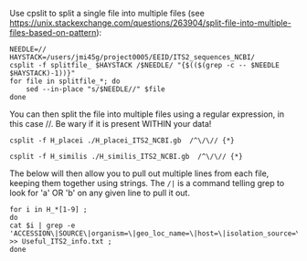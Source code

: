 Use cpslit to split a single file into multiple files (see https://unix.stackexchange.com/questions/263904/split-file-into-multiple-files-based-on-pattern): 
```
NEEDLE=//
HAYSTACK=/users/jmi45g/project0005/EEID/ITS2_sequences_NCBI/
csplit -f splitfile_ $HAYSTACK /$NEEDLE/ "{$(($(grep -c -- $NEEDLE $HAYSTACK)-1))}"
for file in splitfile_*; do
    sed --in-place "s/$NEEDLE//" $file
done
```
You can then split the file into multiple files using a regular expression, in this case //. Be wary if it is present WITHIN your data!
```
csplit -f H_placei ./H_placei_ITS2_NCBI.gb  /^\/\// {*}

csplit -f H_similis ./H_similis_ITS2_NCBI.gb  /^\/\// {*}
```
The below will then allow you to pull out multiple lines from each file, keeping them together using strings. The ```/|``` is a command telling grep to look for 'a' OR 'b' on any given line to pull it out. 
```
for i in H_*[1-9] ;
do 
cat $i | grep -e 'ACCESSION\|SOURCE\|organism=\|geo_loc_name=\|host=\|isolation_source=\|dev' >> Useful_ITS2_info.txt ; 
done
```
